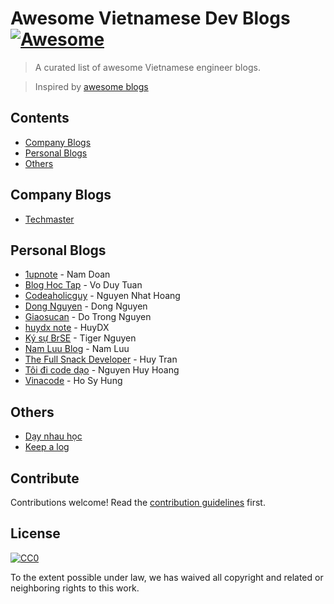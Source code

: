 # Awesome Vietnamese Dev Blogs [![Awesome](https://cdn.rawgit.com/sindresorhus/awesome/d7305f38d29fed78fa85652e3a63e154dd8e8829/media/badge.svg)](https://github.com/sindresorhus/awesome)

> A curated list of awesome Vietnamese engineer blogs.

> Inspired by [awesome blogs](https://github.com/pgilad/awesome-blogs)

## Contents

- [Company Blogs](#company-blogs)
- [Personal Blogs](#personal-blogs)
- [Others](#others)


## Company Blogs

- [Techmaster](https://techmaster.vn/posts)

## Personal Blogs

- [1upnote](https://1upnote.me/) - Nam Doan
- [Blog Hoc Tap](http://bloghoctap.com/) - Vo Duy Tuan
- [Codeaholicguy](https://codeaholicguy.com/) - Nguyen Nhat Hoang
- [Dong Nguyen](https://ndaidong.xyz/) - Dong Nguyen
- [Giaosucan](http://www.giaosucan.com/) - Do Trong Nguyen
- [huydx note](http://huydx.com) - HuyDX
- [Ký sự BrSE](http://kysubrse.com/) - Tiger Nguyen
- [Nam Luu Blog](http://namluu.com/) - Nam Luu
- [The Full Snack Developer](https://thefullsnack.com/) - Huy Tran
- [Tôi đi code dạo](https://toidicodedao.com/) - Nguyen Huy Hoang
- [Vinacode](https://vinacode.net/) - Ho Sy Hung


## Others

- [Dạy nhau học](https://daynhauhoc.com/)
- [Keep a log](https://kipalog.com/)

## Contribute

Contributions welcome! Read the [contribution guidelines](contributing.md) first.


## License

[![CC0](http://mirrors.creativecommons.org/presskit/buttons/88x31/svg/cc-zero.svg)](http://creativecommons.org/publicdomain/zero/1.0)

To the extent possible under law, we has waived all copyright and
related or neighboring rights to this work.
